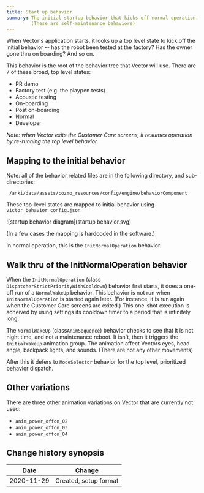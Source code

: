 ```yaml
---
title: Start up behavior
summary: The initial startup behavior that kicks off normal operation.
         (These are self-maintenance behaviors)
---
```


When Vector's application starts, it looks up a top level state to kick off
the initial behavior -- has the robot been tested at the factory?  Has the
owner gone thru on boarding?  And so on. 

This behavior is the root of the behavior tree that
Vector will use.  There are 7 of these broad, top level states:

* PR demo
* Factory test  (e.g. the playpen tests)
* Acoustic testing
* On-boarding
* Post on-boarding
* Normal
* Developer

*Note: when Vector exits the Customer Care screens, it resumes operation
by re-running the top level behavior.*

## Mapping to the initial behavior

Note: all of the behavior related files are in the following directory, and
sub-directories:

     /anki/data/assets/cozmo_resources/config/engine/behaviorComponent

These top-level states are mapped to initial behavior using
`victor_behavior_config.json`

![startup behavior diagram](startup behavior.svg)

(In a few cases the mapping is hardcoded in the software.)

In normal operation, this is the `InitNormalOperation` behavior.

## Walk thru of the InitNormalOperation behavior

When the `InitNormalOperation` (class `DispatcherStrictPriorityWithCooldown`)
behavior first starts, it does a one-off run of a `NormalWakeUp`  behavior.
This behavior is not run when `InitNormalOperation`
is started again later.  (For instance, it is run again when the Customer
Care screens are exited.)  This one-shot execution is acheived by using 
settings its cooldown timer to a period that is infinitely long.

The `NormalWakeUp` (class`AnimSequence`) behavior checks to see that it is not
night time, and not a maintenance reboot.  It isn't, then it triggers the
`InitialWakeUp` animation group.  The animation affect Vectors eyes, head angle,
backpack lights, and sounds. (There are not any other movements)

After this it defers to `ModeSelector` behavior for the top level, prioritized
behavior dispatch.


## Other variations

There are three other animation variations on Vector that are currently not
used:

* `anim_power_offon_02`
* `anim_power_offon_03`
* `anim_power_offon_04`


## Change history synopsis


|Date|Change|
|----|------|
|2020-11-29|Created, setup format|
